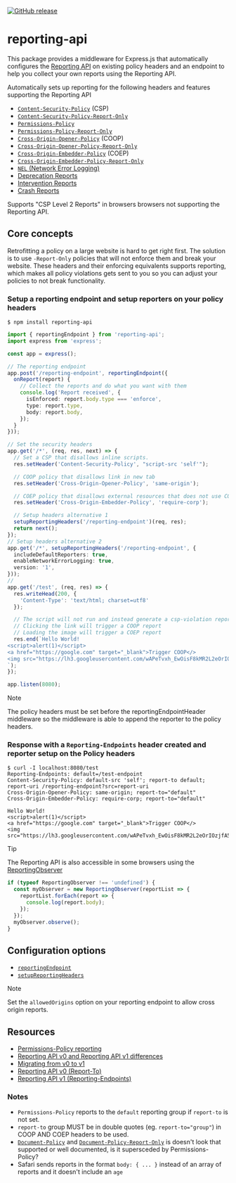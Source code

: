 [![GitHub release](https://img.shields.io/npm/v/reporting-api.svg?style=flat-square)](https://www.npmjs.com/package/reporting-api)

# reporting-api

This package provides a middleware for Express.js that automatically configures the [Reporting API](https://w3c.github.io/reporting/) on existing policy headers and an endpoint to help you collect your own reports using the Reporting API.

Automatically sets up reporting for the following headers and features supporting the Reporting API
- [`Content-Security-Policy`](https://developer.mozilla.org/en-US/docs/Web/HTTP/CSP) (CSP)
- [`Content-Security-Policy-Report-Only`](https://developer.mozilla.org/en-US/docs/Web/HTTP/Headers/Content-Security-Policy-Report-Only)
- [`Permissions-Policy`](https://developer.mozilla.org/en-US/docs/Web/HTTP/Permissions_Policy)
- [`Permissions-Policy-Report-Only`](https://github.com/w3c/webappsec-permissions-policy/blob/main/reporting.md
)
- [`Cross-Origin-Opener-Policy`](https://developer.mozilla.org/en-US/docs/Web/HTTP/Headers/Cross-Origin-Opener-Policy) (COOP)
- [`Cross-Origin-Opener-Policy-Report-Only`](https://github.com/camillelamy/explainers/blob/main/coop_reporting.md)
- [`Cross-Origin-Embedder-Policy`](https://developer.mozilla.org/en-US/docs/Web/HTTP/Headers/Cross-Origin-Embedder-Policy)  (COEP)
- [`Cross-Origin-Embedder-Policy-Report-Only`](https://gist.github.com/yutakahirano/f14f15bd1595e1e913b0870649000470)
- [`NEL` (Network Error Logging)](https://developer.mozilla.org/en-US/docs/Web/HTTP/Network_Error_Logging)
- [Deprecation Reports](https://wicg.github.io/deprecation-reporting/)
- [Intervention Reports](https://wicg.github.io/intervention-reporting/)
- [Crash Reports](https://wicg.github.io/crash-reporting/)

Supports "CSP Level 2 Reports" in browsers browsers not supporting the Reporting API.

## Core concepts

Retrofitting a policy on a large website is hard to get right first. The solution is to use `-Report-Only` policies that will not enforce them and break your website. These headers and their enforcing equivalents supports reporting, which makes all policy violations gets sent to you so you can adjust your policies to not break functionality. 

### Setup a reporting endpoint and setup reporters on your policy headers

```
$ npm install reporting-api
```

```ts
import { reportingEndpoint } from 'reporting-api';
import express from 'express';

const app = express();

// The reporting endpoint
app.post('/reporting-endpoint', reportingEndpoint({
  onReport(report) {
    // Collect the reports and do what you want with them
    console.log('Report received', {
      isEnforced: report.body.type === 'enforce',
      type: report.type,
      body: report.body,
    });
  }
}));

// Set the security headers
app.get('/*', (req, res, next) => {
  // Set a CSP that disallows inline scripts.
  res.setHeader('Content-Security-Policy', "script-src 'self'");

  // COOP policy that disallows link in new tab
  res.setHeader('Cross-Origin-Opener-Policy', 'same-origin');

  // COEP policy that disallows external resources that does not use CORS or CORP (Cross-Origin-Resource-Policy)
  res.setHeader('Cross-Origin-Embedder-Policy', 'require-corp');

  // Setup headers alternative 1
  setupReportingHeaders('/reporting-endpoint')(req, res);
  return next();
});
// Setup headers alternative 2
app.get('/*', setupReportingHeaders('/reporting-endpoint', {
  includeDefaultReporters: true,
  enableNetworkErrorLogging: true,
  version: '1',
}));
// 
app.get('/test', (req, res) => {
  res.writeHead(200, {
    'Content-Type': 'text/html; charset=utf8'
  });

  // The script will not run and instead generate a csp-violation report
  // Clicking the link will trigger a COOP report
  // Loading the image will trigger a COEP report
  res.end(`Hello World!
<script>alert(1)</script>
<a href="https://google.com" target="_blank">Trigger COOP</>
<img src="https://lh3.googleusercontent.com/wAPeTvxh_EwOisF8kMR2L2eOrIOzjfA5AjE28W5asyfGeH85glwrO6zyqL71dCC26R63chADTO7DLOjnqRoXXOAB8t2f4C3QnU6o0BA">
`);
});

app.listen(8080);
```

> [!NOTE]
> The policy headers must be set before the reportingEndpointHeader middleware so the middleware is able to append the reporter to the policy headers.

### Response with a `Reporting-Endpoints` header created and reporter setup on the Policy headers
```
$ curl -I localhost:8080/test
Reporting-Endpoints: default=/test-endpoint
Content-Security-Policy: default-src 'self'; report-to default; report-uri /reporting-endpoint?src=report-uri
Cross-Origin-Opener-Policy: same-origin; report-to="default"
Cross-Origin-Embedder-Policy: require-corp; report-to="default"

Hello World!
<script>alert(1)</script>
<a href="https://google.com" target="_blank">Trigger COOP</>
<img src="https://lh3.googleusercontent.com/wAPeTvxh_EwOisF8kMR2L2eOrIOzjfA5AjE28W5asyfGeH85glwrO6zyqL71dCC26R63chADTO7DLOjnqRoXXOAB8t2f4C3QnU6o0BA">
```

> [!TIP]
> 
> The Reporting API is also accessible in some browsers using the [ReportingObserver](https://developer.mozilla.org/en-US/docs/Web/API/ReportingObserver)
> ```js
> if (typeof ReportingObserver !== 'undefined') {
>   const myObserver = new ReportingObserver(reportList => {
>     reportList.forEach(report => {
>       console.log(report.body);
>     });
>   });
>   myObserver.observe();
> }
>```

## Configuration options

- [`reportingEndpoint`](./src/reporting-endpoint.ts)
- [`setupReportingHeaders`](./src/setup-headers.ts)

> [!NOTE]
> Set the `allowedOrigins` option on your reporting endpoint to allow cross origin reports.

## Resources

- [Permissions-Policy reporting](https://github.com/w3c/webappsec-permissions-policy/blob/main/reporting.md)
- [Reporting API v0 and Reporting API v1 differences](https://chromium.googlesource.com/chromium/src/+/HEAD/net/reporting/README.md#supporting-both-v0-and-v1-reporting-in-the-same-codebase)
- [Migrating from v0 to v1](https://developer.chrome.com/blog/reporting-api-migration)
- [Reporting API v0 (Report-To)](https://www.w3.org/TR/reporting/)
- [Reporting API v1 (Reporting-Endpoints)](https://w3c.github.io/reporting/)

### Notes

- `Permissions-Policy` reports to the `default` reporting group if `report-to` is not set.
- `report-to` group MUST be in double quotes (eg. `report-to="group"`) in COOP AND COEP headers to be used.
- [`Document-Policy`](https://wicg.github.io/document-policy/) and [`Document-Policy-Report-Only`](https://wicg.github.io/document-policy/) is doesn't look that supported or well documented, is it supersceded by Permissions-Policy?
- Safari sends reports in the format `body: { ... }` instead of an array of reports and it doesn't include an `age`
